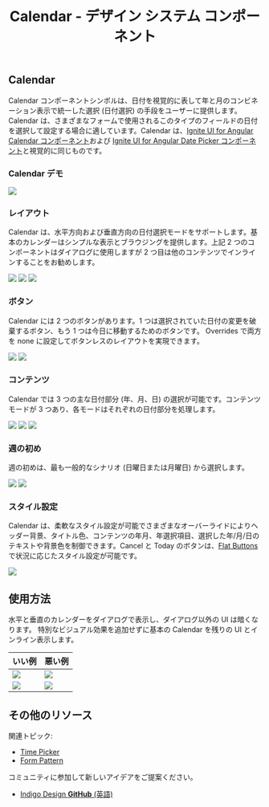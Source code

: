 ﻿---
title: Calendar - デザイン システム コンポーネント
_description: Calendar コンポーネントシンボルは、日付選択に必要なメカニズムを提供する日付のビジュアル表現として使用します。
_keywords: デザイン システム, Sketch, Ignite UI for Angular, コンポーネント, UI ライブラリ, ウィジェット
_language: ja
---

## Calendar

Calendar コンポーネントシンボルは、日付を視覚的に表して年と月のコンビネーション表示で統一した選択 (日付選択) の手段をユーザーに提供します。Calendar は、さまざまなフォームで使用されるこのタイプのフィールドの日付を選択して設定する場合に適しています。Calendar は、[Ignite UI for Angular Calendar コンポーネント](https://jp.infragistics.com/products/ignite-ui-angular/angular/components/calendar.html)および [Ignite UI for Angular Date Picker コンポーネント](https://jp.infragistics.com/products/ignite-ui-angular/angular/components/date_picker.html)と視覚的に同じものです。

### Calendar デモ

![](../images/calendar_demo.png)

### レイアウト

Calendar は、水平方向および垂直方向の日付選択モードをサポートします。基本のカレンダーはシンプルな表示とブラウジングを提供します。上記 2 つのコンポーネントはダイアログに使用しますが 2 つ目は他のコンテンツでインラインすることをお勧めします。

![](../images/calendar_horizontal.png)
![](../images/calendar_vertical.png)
![](../images/calendar_base.png)

### ボタン

Calendar には 2 つのボタンがあります。1 つは選択されていた日付の変更を破棄するボタン、もう 1 つは今日に移動するためのボタンです。 Overrides で両方を none に設定してボタンレスのレイアウトを実現できます。

![](../images/calendar_buttons.png)
![](../images/calendar_nobuttons.png)

### コンテンツ

Calendar では 3 つの主な日付部分 (年、月、日) の選択が可能です。コンテンツ モードが 3 つあり、各モードはそれぞれの日付部分を処理します。

![](../images/calendar_days.png)
![](../images/calendar_months.png)
![](../images/calendar_years.png)

### 週の初め

週の初めは、最も一般的なシナリオ (日曜日または月曜日) から選択します。

![](../images/calendar_sun.png)
![](../images/calendar_mon.png)

### スタイル設定

Calendar は、柔軟なスタイル設定が可能でさまざまなオーバーライドによりヘッダー背景、タイトル色、コンテンツの年月、年選択項目、選択した年/月/日のテキストや背景色を制御できます。Cancel と Today のボタンは、[Flat Buttons](button.md) で状況に応じたスタイル設定が可能です。

![](../images/calendar_styling.png)

## 使用方法

水平と垂直のカレンダーをダイアログで表示し、ダイアログ以外の UI は暗くなります。
特別なビジュアル効果を追加せずに基本の Calendar を残りの UI とインライン表示します。

| いい例                              | 悪い例                             |
| ------------------------------- | --------------------------------- |
| ![](../images/calendar_do1.png) | ![](../images/calendar_dont1.png) |
| ![](../images/calendar_do2.png) | ![](../images/calendar_dont2.png) |

## その他のリソース

関連トピック:

- [Time Picker](time-picker.md)
- [Form Pattern](forms.md)
  <div class="divider--half"></div>

コミュニティに参加して新しいアイデアをご提案ください。

- [Indigo Design **GitHub** (英語)](https://github.com/IgniteUI/design-system-docfx)
